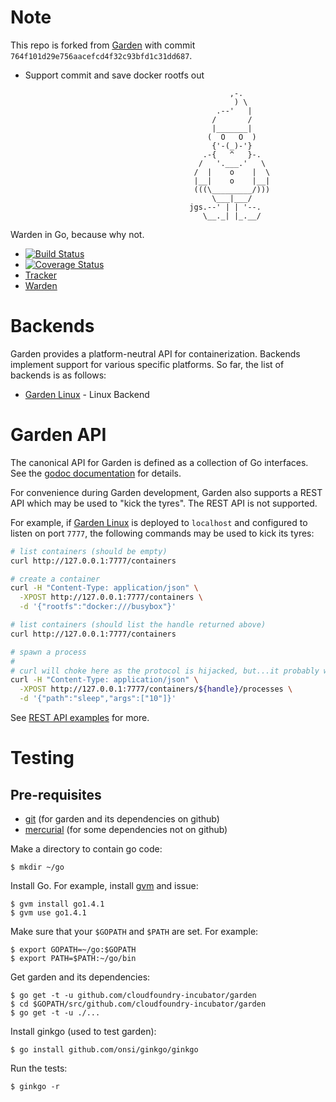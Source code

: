 # Note

This repo is forked from [Garden](https://github.com/cloudfoundry-incubator/garden) with commit `764f101d29e756aacefcd4f32c93bfd1c31dd687`.

- Support commit and save docker rootfs out


```
                                                 ,-.
                                                  ) \
                                              .--'   |
                                             /       /
                                             |_______|
                                            (  O   O  )
                                             {'-(_)-'}
                                           .-{   ^   }-.
                                          /   '.___.'   \
                                         /  |    o    |  \
                                         |__|    o    |__|
                                         (((\_________/)))
                                             \___|___/
                                        jgs.--' | | '--.
                                           \__._| |_.__/
```

Warden in Go, because why not.

* [![Build Status](https://travis-ci.org/cloudfoundry-incubator/garden.png?branch=master)](https://travis-ci.org/cloudfoundry-incubator/garden)
* [![Coverage Status](https://coveralls.io/repos/cloudfoundry-incubator/garden/badge.png?branch=HEAD)](https://coveralls.io/r/cloudfoundry-incubator/garden?branch=HEAD)
* [Tracker](https://www.pivotaltracker.com/s/projects/962374)
* [Warden](https://github.com/cloudfoundry/warden)

# Backends

Garden provides a platform-neutral API for containerization. Backends implement support for various specific platforms. So far, the list of backends is as follows:

 - [Garden Linux](https://github.com/cloudfoundry-incubator/garden-linux/) - Linux Backend

# Garden API

The canonical API for Garden is defined as a collection of Go interfaces. See the [godoc documentation](http://godoc.org/github.com/cloudfoundry-incubator/garden) for details.

For convenience during Garden development, Garden also supports a REST API which may be used to "kick the tyres". The REST API is not supported.

For example, if [Garden Linux](https://github.com/cloudfoundry-incubator/garden-linux) is deployed to `localhost` and configured to listen on port `7777`, the following commands may be used to kick its tyres:
```sh
# list containers (should be empty)
curl http://127.0.0.1:7777/containers

# create a container
curl -H "Content-Type: application/json" \
  -XPOST http://127.0.0.1:7777/containers \
  -d '{"rootfs":"docker:///busybox"}'

# list containers (should list the handle returned above)
curl http://127.0.0.1:7777/containers

# spawn a process
#
# curl will choke here as the protocol is hijacked, but...it probably worked.
curl -H "Content-Type: application/json" \
  -XPOST http://127.0.0.1:7777/containers/${handle}/processes \
  -d '{"path":"sleep","args":["10"]}'
```

See [REST API examples](doc/garden-api.md) for more.

# Testing

## Pre-requisites

* [git](http://git-scm.com/) (for garden and its dependencies on github)
* [mercurial](http://mercurial.selenic.com/) (for some dependencies not on github)

Make a directory to contain go code:
```
$ mkdir ~/go
```

Install Go. For example, install [gvm](https://github.com/moovweb/gvm) and issue:
```
$ gvm install go1.4.1
$ gvm use go1.4.1
```

Make sure that your `$GOPATH` and `$PATH` are set. For example:
```
$ export GOPATH=~/go:$GOPATH
$ export PATH=$PATH:~/go/bin
```

Get garden and its dependencies:
```
$ go get -t -u github.com/cloudfoundry-incubator/garden
$ cd $GOPATH/src/github.com/cloudfoundry-incubator/garden
$ go get -t -u ./...
```

Install ginkgo (used to test garden):
```
$ go install github.com/onsi/ginkgo/ginkgo
```

Run the tests:
```
$ ginkgo -r
```
